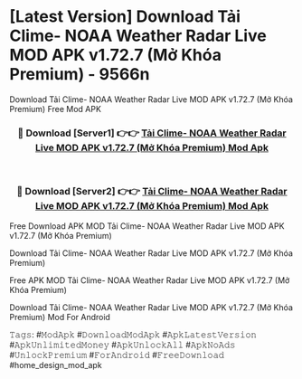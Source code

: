 # [Latest Version] Download Tải Clime- NOAA Weather Radar Live MOD APK v1.72.7 (Mở Khóa Premium) - 9566n

Download Tải Clime- NOAA Weather Radar Live MOD APK v1.72.7 (Mở Khóa Premium) Free Mod APK

<div align="center">
<h3>🔴 Download [Server1] 👉👉 <a href="https://apk-comot.site?title=Tải_Clime-_NOAA_Weather_Radar_Live_MOD_APK_v1.72.7_(Mở_Khóa_Premium)">Tải Clime- NOAA Weather Radar Live MOD APK v1.72.7 (Mở Khóa Premium) Mod Apk</a></h3><br>

<h3>🔴 Download [Server2] 👉👉 <a href="https://apk-comot.site?title=Tải_Clime-_NOAA_Weather_Radar_Live_MOD_APK_v1.72.7_(Mở_Khóa_Premium)">Tải Clime- NOAA Weather Radar Live MOD APK v1.72.7 (Mở Khóa Premium) Mod Apk</a></h3>
</div>


Free Download APK MOD Tải Clime- NOAA Weather Radar Live MOD APK v1.72.7 (Mở Khóa Premium)

Download Tải Clime- NOAA Weather Radar Live MOD APK v1.72.7 (Mở Khóa Premium) 

Free APK MOD Tải Clime- NOAA Weather Radar Live MOD APK v1.72.7 (Mở Khóa Premium) 

Download Tải Clime- NOAA Weather Radar Live MOD APK v1.72.7 (Mở Khóa Premium) Mod For Android

𝚃𝚊𝚐𝚜: #𝙼𝚘𝚍𝙰𝚙𝚔 #𝙳𝚘𝚠𝚗𝚕𝚘𝚊𝚍𝙼𝚘𝚍𝙰𝚙𝚔 #𝙰𝚙𝚔𝙻𝚊𝚝𝚎𝚜𝚝𝚅𝚎𝚛𝚜𝚒𝚘𝚗 #𝙰𝚙𝚔𝚄𝚗𝚕𝚒𝚖𝚒𝚝𝚎𝚍𝙼𝚘𝚗𝚎𝚢 #𝙰𝚙𝚔𝚄𝚗𝚕𝚘𝚌𝚔𝙰𝚕𝚕 #𝙰𝚙𝚔𝙽𝚘𝙰𝚍𝚜 #𝚄𝚗𝚕𝚘𝚌𝚔𝙿𝚛𝚎𝚖𝚒𝚞𝚖 #𝙵𝚘𝚛𝙰𝚗𝚍𝚛𝚘𝚒𝚍 #𝙵𝚛𝚎𝚎𝙳𝚘𝚠𝚗𝚕𝚘𝚊𝚍 #home_design_mod_apk